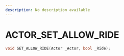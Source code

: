 ```yaml
---
description: No description available 
---
```


# ACTOR\_SET_ALLOW_RIDE

```cpp
void SET_ALLOW_RIDE(Actor _Actor, bool _Ride);
```